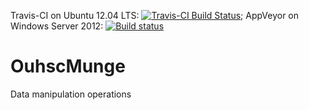 Travis-CI on Ubuntu 12.04 LTS: [![Travis-CI Build Status](https://travis-ci.org/OuhscBbmc/OuhscMunge.png?branch=master)](https://travis-ci.org/OuhscBbmc/OuhscMunge); AppVeyor on Windows Server 2012: [![Build status](https://ci.appveyor.com/api/projects/status/j74ml0yqlmve7oaw/branch/master?svg=true)](https://ci.appveyor.com/project/wibeasley/ouhscmunge/branch/master)

# OuhscMunge
Data manipulation operations

